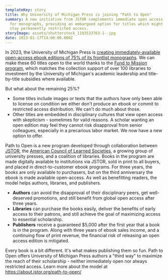 ```yaml
---
templateKey: story
title: Why University of Michigan Press is joining "Path to Open"
summary: A new initiative from JSTOR complements immediate open access models
  for monographs, providing an embargoed option for titles which might otherwise
  stay permanently restricted access.
storyImage: assets/shutterstock_1103533763-1-.jpg
date: 2023-01-17T14:00:00.000Z
---
```

I﻿n 2023, the University of Michigan Press is [creating immediately-available open-access ebook editions of 75% of its frontlist monographs](https://www.fulcrum.org/michigan?locale=en&user_access=oa). We can make these 60 titles open to the world thanks to the [Fund to Mission program](https://ebc.press.umich.edu/invest), which matches the collection support of over 100 libraries to investment by the University of Michigan's academic leadership and title-by-title subsidies where available.

B﻿ut what about the remaining 25%?

* S﻿ome titles include images or texts that the authors have only been able to license on condition we either don't produce an ebook or commit to restricted access distribution. We can't do much about those.
* Other titles are embedded in disciplinary cultures that view open access with skepticism - sometimes for valid reasons. A scholar wanting an open edition may feel they cannot risk disapproval from senior colleagues, especially in a precarious labor market. We now have a new option to offer.

P﻿ath to Open is a new program developed through collaboration between [JSTOR](https://about.jstor.org/path-to-open/), the [American Council of Learned Societies](https://www.acls.org/acls-role-in-path-to-open/), a growing group of university presses, and a coalition of libraries. Books in the program are made digitally available to institutions via JSTOR, sold in print to all buyers, and placed in direct-to-customer ebook programs. For three years, the books are only available to purchasers, but on the third anniversary the ebook is made available open-access. As well as benefitting readers, the model helps authors, libraries, and publishers.

* **A﻿uthors** can avoid the disapproval of their disciplinary peers, get well-deserved promotions, and still benefit from global open access after three years.
* **L﻿ibraries** can purchase the books easily, deliver the benefits of early access to their patrons, and still achieve the goal of maximizing access to essential scholarship.
* **P﻿ublishers** receive a guaranteed $5,000 after the first year that a book is in the program. Along with three years of ebook sales income, and a continuing flow of print revenue, the financial risk of releasing an open access edition is mitigated.

E﻿very book is a bit different. It's what makes publishing them so fun. Path to Open offers University of Michigan Press authors a "third way" to maximize the reach of their scholarship - neither immediately open nor always restricted access. Learn more about the model at <https://about.jstor.org/path-to-open/>